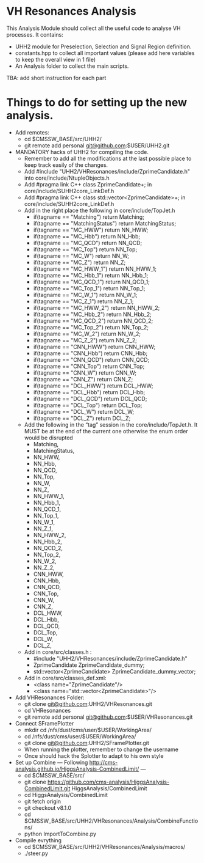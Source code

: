 # VH Resonances Analysis
This Analysis Module should collect all the useful code to analyse VH processes.
It contains:
- UHH2 module for Preselection, Selection and Signal Region definition.
- constants.hpp to collect all important values (please add here variables to keep the overall view in 1 file)
- An Analysis folder to collect the main scripts.

TBA: add short instruction for each part


# Things to do for setting up the new analysis.

- Add remotes:
    - cd $CMSSW_BASE/src/UHH2/
    - git remote add personal git@github.com:$USER/UHH2.git
- MANDATORY hacks of UHH2 for compiling the code.
    - Remember to add all the modifications at the last possible place to keep track easily of the changes.
    - Add #include "UHH2/VHResonances/include/ZprimeCandidate.h" into core/include/NtupleObjects.h
    - Add #pragma link C++ class ZprimeCandidate+; in core/include/SUHH2core_LinkDef.h
    - Add #pragma link C++ class std::vector\<ZprimeCandidate\>+; in core/include/SUHH2core_LinkDef.h
    - Add in the right place the following in core/include/TopJet.h
        - if(tagname == "Matching") return Matching;
        - if(tagname == "MatchingStatus") return MatchingStatus;
        - if(tagname == "MC_HWW") return NN_HWW;
        - if(tagname == "MC_Hbb") return NN_Hbb;
        - if(tagname == "MC_QCD") return NN_QCD;
        - if(tagname == "MC_Top") return NN_Top;
        - if(tagname == "MC_W") return NN_W;
        - if(tagname == "MC_Z") return NN_Z;
        - if(tagname == "MC_HWW_1") return NN_HWW_1;
        - if(tagname == "MC_Hbb_1") return NN_Hbb_1;
        - if(tagname == "MC_QCD_1") return NN_QCD_1;
        - if(tagname == "MC_Top_1") return NN_Top_1;
        - if(tagname == "MC_W_1") return NN_W_1;
        - if(tagname == "MC_Z_1") return NN_Z_1;
        - if(tagname == "MC_HWW_2") return NN_HWW_2;
        - if(tagname == "MC_Hbb_2") return NN_Hbb_2;
        - if(tagname == "MC_QCD_2") return NN_QCD_2;
        - if(tagname == "MC_Top_2") return NN_Top_2;
        - if(tagname == "MC_W_2") return NN_W_2;
        - if(tagname == "MC_Z_2") return NN_Z_2;
        - if(tagname == "CNN_HWW") return CNN_HWW;
        - if(tagname == "CNN_Hbb") return CNN_Hbb;
        - if(tagname == "CNN_QCD") return CNN_QCD;
        - if(tagname == "CNN_Top") return CNN_Top;
        - if(tagname == "CNN_W") return CNN_W;
        - if(tagname == "CNN_Z") return CNN_Z;
        - if(tagname == "DCL_HWW") return DCL_HWW;
        - if(tagname == "DCL_Hbb") return DCL_Hbb;
        - if(tagname == "DCL_QCD") return DCL_QCD;
        - if(tagname == "DCL_Top") return DCL_Top;
        - if(tagname == "DCL_W") return DCL_W;
        - if(tagname == "DCL_Z") return DCL_Z;
    - Add the following in the “tag” session in the core/include/TopJet.h. It MUST be at the end of the current one otherwise the enum order would be disrupted 
        - Matching,
        - MatchingStatus,
        - NN_HWW,
        - NN_Hbb,
        - NN_QCD,
        - NN_Top,
        - NN_W,
        - NN_Z,
        - NN_HWW_1,
        - NN_Hbb_1,
        - NN_QCD_1,
        - NN_Top_1,
        - NN_W_1,
        - NN_Z_1,
        - NN_HWW_2,
        - NN_Hbb_2,
        - NN_QCD_2,
        - NN_Top_2,
        - NN_W_2,
        - NN_Z_2,
        - CNN_HWW,
        - CNN_Hbb,
        - CNN_QCD,
        - CNN_Top,
        - CNN_W,
        - CNN_Z,
        - DCL_HWW,
        - DCL_Hbb,
        - DCL_QCD,
        - DCL_Top,
        - DCL_W,
        - DCL_Z,
    - Add in core/src/classes.h  :
        - #include "UHH2/VHResonances/include/ZprimeCandidate.h"
        - ZprimeCandidate ZprimeCandidate_dummy;
        - std::vector\<ZprimeCandidate\> ZprimeCandidate_dummy_vector;
    - Add in core/src/classes_def.xml:
        - \<class name="ZprimeCandidate"/\>
        - \<class name="std::vector\<ZprimeCandidate\>"/\>
- Add VHResonances Folder:
    - git clone git@github.com:UHH2/VHResonances.git
    - cd VHResonances
    - git remote add personal git@github.com:$USER/VHResonances.git
- Connect SFramePlotter
    - mkdir cd /nfs/dust/cms/user/$USER/WorkingArea/
    - cd /nfs/dust/cms/user/$USER/WorkingArea/
    - git clone git@github.com:UHH2/SFramePlotter.git
    - When running the plotter, remember to change the username
    - Once should hack the Splotter to adapt to his own style
- Set up Combine — Following http://cms-analysis.github.io/HiggsAnalysis-CombinedLimit/ —
    - cd $CMSSW_BASE/src/
    - git clone https://github.com/cms-analysis/HiggsAnalysis-CombinedLimit.git HiggsAnalysis/CombinedLimit
    - cd HiggsAnalysis/CombinedLimit
    - git fetch origin
    - git checkout v8.1.0
    - cd $CMSSW_BASE/src/UHH2/VHResonances/Analysis/CombineFunctions/
    - python ImportToCombine.py
- Compile evrything
    - cd $CMSSW_BASE/src/UHH2/VHResonances/Analysis/macros/
    - ./steer.py
